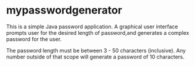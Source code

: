 # mypasswordgenerator
This is a simple Java password application. A graphical user interface prompts user for the desired length of password,and generates a complex password for the user.

The password length must be between 3 - 50 characters (inclusive). Any number outside of that scope will generate a password of 10 characters.
